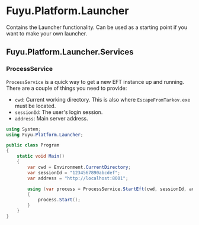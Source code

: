 # Fuyu.Platform.Launcher

Contains the Launcher functionality. Can be used as a starting point if you
want to make your own launcher.

## Fuyu.Platform.Launcher.Services

### ProcessService

`ProcessService` is a quick way to get a new EFT instance up and running. There
are a couple of things you need to provide:

- `cwd`: Current working directory. This is also where `EscapeFromTarkov.exe`
  must be located.
- `sessionId`: The user's login session.
- `address`: Main server address.

```cs
using System;
using Fuyu.Platform.Launcher;

public class Program
{
    static void Main()
    {
        var cwd = Environment.CurrentDirectory;
        var sessionId = "1234567890abcdef";
        var address = "http://localhost:8001";

        using (var process = ProcessService.StartEft(cwd, sessionId, address))
        {
            process.Start();
        }
    }
}
```

